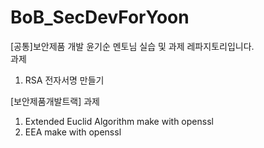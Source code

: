 # BoB_SecDevForYoon
[공통]보안제품 개발 윤기순 멘토님 실습 및 과제 레파지토리입니다.  
과제  
  1. RSA 전자서명 만들기
  
[보안제품개발트랙]
과제  
  1. Extended Euclid Algorithm make with openssl
  2. EEA make with openssl
